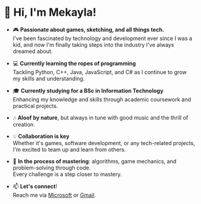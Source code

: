 # 👋 Hi, I'm Mekayla!

- 🎮 **Passionate about games, sketching, and all things tech.**  
  I've been fascinated by technology and development ever since I was a kid, and now I'm finally taking steps into the industry I've always dreamed about.
  
- 💻 **Currently learning the ropes of programming**  
  Tackling Python, C++, Java, JavaScript, and C# as I continue to grow my skills and understanding.
  
- 🎓 **Currently studying for a BSc in Information Technology**  
  Enhancing my knowledge and skills through academic coursework and practical projects.
  
- 🎶 **Aloof by nature**, but always in tune with good music and the thrill of creation.

- 💡 **Collaboration is key**  
  Whether it's games, software development, or any tech-related projects, I'm excited to team up and learn from others.
  
- 🌱 **In the process of mastering**: algorithms, game mechanics, and problem-solving through code.  
  Every challenge is a step closer to mastery.

- 📫 **Let's connect**!  
  Reach me via [Microsoft](mailto:mmekayla05@outlook.com) or [Gmail](mailto:mekaylaxm@gmail.com).


<!---
Mikaiera/Mikaiera is a ✨ special ✨ repository because its `README.md` (this file) appears on your GitHub profile.
You can click the Preview link to take a look at your changes.
--->
